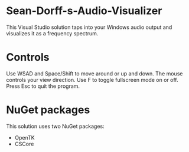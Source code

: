 # Sean-Dorff-s-Audio-Visualizer
This Visual Studio solution taps into your Windows audio output and visualizes it as a frequency spectrum.

# Controls
Use WSAD and Space/Shift to move around or up and down. The mouse controls your view direction.
Use F to toggle fullscreen mode on or off.
Press Esc to quit the program.

# NuGet packages
This solution uses two NuGet packages:
- OpenTK
- CSCore
